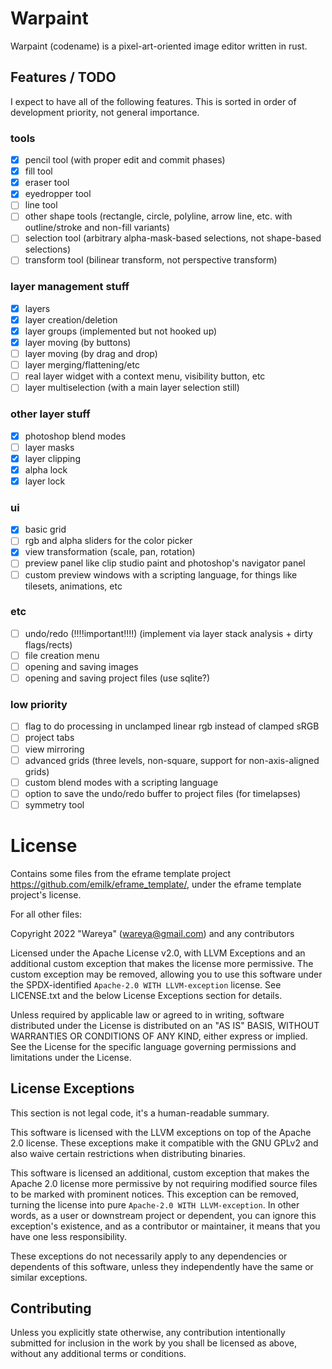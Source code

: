 # Warpaint

Warpaint (codename) is a pixel-art-oriented image editor written in rust.

## Features / TODO

I expect to have all of the following features. This is sorted in order of development priority, not general importance.

### tools
- [x] pencil tool (with proper edit and commit phases)
- [x] fill tool
- [x] eraser tool
- [x] eyedropper tool
- [ ] line tool
- [ ] other shape tools (rectangle, circle, polyline, arrow line, etc. with outline/stroke and non-fill variants)
- [ ] selection tool (arbitrary alpha-mask-based selections, not shape-based selections)
- [ ] transform tool (bilinear transform, not perspective transform)

### layer management stuff
- [x] layers
- [x] layer creation/deletion
- [x] layer groups (implemented but not hooked up)
- [x] layer moving (by buttons)
- [ ] layer moving (by drag and drop)
- [ ] layer merging/flattening/etc
- [ ] real layer widget with a context menu, visibility button, etc
- [ ] layer multiselection (with a main layer selection still)

### other layer stuff
- [x] photoshop blend modes
- [ ] layer masks
- [x] layer clipping
- [x] alpha lock
- [x] layer lock

### ui
- [x] basic grid
- [ ] rgb and alpha sliders for the color picker
- [x] view transformation (scale, pan, rotation)
- [ ] preview panel like clip studio paint and photoshop's navigator panel
- [ ] custom preview windows with a scripting language, for things like tilesets, animations, etc

### etc
- [ ] undo/redo (!!!!important!!!!) (implement via layer stack analysis + dirty flags/rects)
- [ ] file creation menu
- [ ] opening and saving images
- [ ] opening and saving project files (use sqlite?)

### low priority
- [ ] flag to do processing in unclamped linear rgb instead of clamped sRGB
- [ ] project tabs
- [ ] view mirroring
- [ ] advanced grids (three levels, non-square, support for non-axis-aligned grids)
- [ ] custom blend modes with a scripting language
- [ ] option to save the undo/redo buffer to project files (for timelapses)
- [ ] symmetry tool

# License

Contains some files from the eframe template project https://github.com/emilk/eframe_template/, under the eframe template project's license.

For all other files:

Copyright 2022 "Wareya" (wareya@gmail.com) and any contributors

Licensed under the Apache License v2.0, with LLVM Exceptions and an
additional custom exception that makes the license more permissive.
The custom exception may be removed, allowing you to use this software
under the SPDX-identified `Apache-2.0 WITH LLVM-exception` license. See
LICENSE.txt and the below License Exceptions section for details.

Unless required by applicable law or agreed to in writing, software
distributed under the License is distributed on an "AS IS" BASIS,
WITHOUT WARRANTIES OR CONDITIONS OF ANY KIND, either express or implied.
See the License for the specific language governing permissions and
limitations under the License.

## License Exceptions

This section is not legal code, it's a human-readable summary.

This software is licensed with the LLVM exceptions on top of the
Apache 2.0 license. These exceptions make it compatible with the GNU
GPLv2 and also waive certain restrictions when distributing binaries.

This software is licensed an additional, custom exception that makes the
Apache 2.0 license more permissive by not requiring modified source
files to be marked with prominent notices. This exception can be
removed, turning the license into pure `Apache-2.0 WITH LLVM-exception`.
In other words, as a user or downstream project or dependent, you can
ignore this exception's existence, and as a contributor or maintainer,
it means that you have one less responsibility.

These exceptions do not necessarily apply to any dependencies or
dependents of this software, unless they independently have the same or
similar exceptions.

## Contributing

Unless you explicitly state otherwise, any contribution intentionally
submitted for inclusion in the work by you shall be licensed as above,
without any additional terms or conditions.

